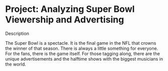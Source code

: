 # Project: Analyzing Super Bowl Viewership and Advertising

Description

The Super Bowl is a spectacle. It is the final game in the NFL that crowns the winner of that season. There is always a little something for everyone. For the fans, there is the game itself. For those tagging along, there are the unique advertisements and the halftime shows with the biggest musicians in the world.
